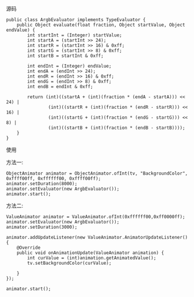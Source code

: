 源码

	public class ArgbEvaluator implements TypeEvaluator {  
	    public Object evaluate(float fraction, Object startValue, Object endValue) {  
	        int startInt = (Integer) startValue;  
	        int startA = (startInt >> 24);  
	        int startR = (startInt >> 16) & 0xff;  
	        int startG = (startInt >> 8) & 0xff;  
	        int startB = startInt & 0xff;  
	
	        int endInt = (Integer) endValue;  
	        int endA = (endInt >> 24);  
	        int endR = (endInt >> 16) & 0xff;  
	        int endG = (endInt >> 8) & 0xff;  
	        int endB = endInt & 0xff;  
	
	        return (int)((startA + (int)(fraction * (endA - startA))) << 24) |  
	                (int)((startR + (int)(fraction * (endR - startR))) << 16) |  
	                (int)((startG + (int)(fraction * (endG - startG))) << 8) |  
	                (int)((startB + (int)(fraction * (endB - startB))));  
	    }  
	}

使用

方法一:

	ObjectAnimator animator = ObjectAnimator.ofInt(tv, "BackgroundColor", 0xffff00ff, 0xffffff00, 0xffff00ff);  
	animator.setDuration(8000);  
	animator.setEvaluator(new ArgbEvaluator());  
	animator.start();

方法二:

	ValueAnimator animator = ValueAnimator.ofInt(0xffffff00,0xff0000ff);  
	animator.setEvaluator(new ArgbEvaluator());  
	animator.setDuration(3000);  
	
	animator.addUpdateListener(new ValueAnimator.AnimatorUpdateListener() {  
	    @Override  
	    public void onAnimationUpdate(ValueAnimator animation) {  
	        int curValue = (int)animation.getAnimatedValue();  
	        tv.setBackgroundColor(curValue);  
	
	    }  
	});  
	
	animator.start(); 